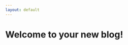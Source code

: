 ```yaml
---
layout: default
---
```


<div class="flex h-screen">
  <div class="m-auto">
    <h1 class="text-5xl">Welcome to your new blog!</h1>
  </div>
</div>